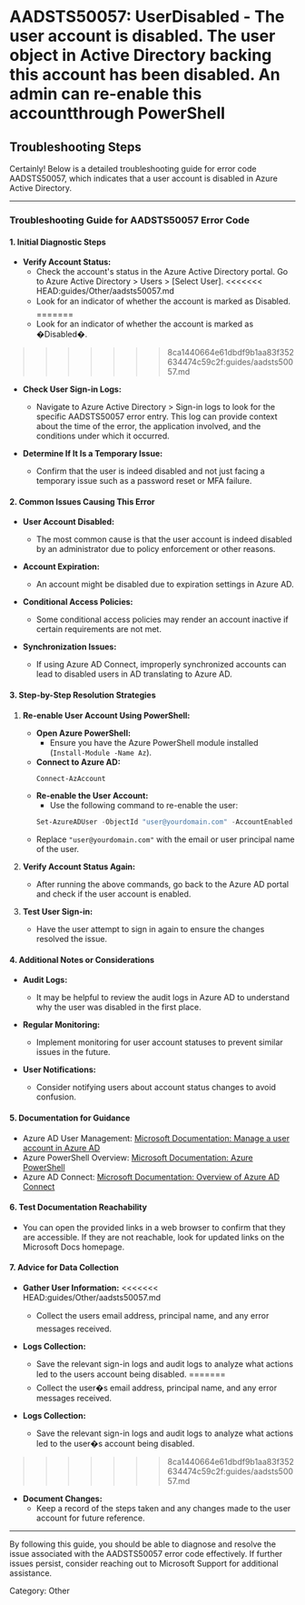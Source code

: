# AADSTS50057: UserDisabled - The user account is disabled. The user object in Active Directory backing this account has been disabled. An admin can re-enable this accountthrough PowerShell


## Troubleshooting Steps
Certainly! Below is a detailed troubleshooting guide for error code AADSTS50057, which indicates that a user account is disabled in Azure Active Directory.

---

### Troubleshooting Guide for AADSTS50057 Error Code

#### **1. Initial Diagnostic Steps**
- **Verify Account Status:**
  - Check the account's status in the Azure Active Directory portal. Go to Azure Active Directory > Users > [Select User].
<<<<<<< HEAD:guides/Other/aadsts50057.md
  - Look for an indicator of whether the account is marked as Disabled.
=======
  - Look for an indicator of whether the account is marked as �Disabled�.
>>>>>>> 8ca1440664e61dbdf9b1aa83f352634474c59c2f:guides/aadsts50057.md

- **Check User Sign-in Logs:**
  - Navigate to Azure Active Directory > Sign-in logs to look for the specific AADSTS50057 error entry. This log can provide context about the time of the error, the application involved, and the conditions under which it occurred.
  
- **Determine If It Is a Temporary Issue:**
  - Confirm that the user is indeed disabled and not just facing a temporary issue such as a password reset or MFA failure.

#### **2. Common Issues Causing This Error**
- **User Account Disabled:**
  - The most common cause is that the user account is indeed disabled by an administrator due to policy enforcement or other reasons.

- **Account Expiration:**
  - An account might be disabled due to expiration settings in Azure AD.

- **Conditional Access Policies:**
  - Some conditional access policies may render an account inactive if certain requirements are not met.

- **Synchronization Issues:**
  - If using Azure AD Connect, improperly synchronized accounts can lead to disabled users in AD translating to Azure AD.

#### **3. Step-by-Step Resolution Strategies**
1. **Re-enable User Account Using PowerShell:**
   - **Open Azure PowerShell:**
     - Ensure you have the Azure PowerShell module installed (`Install-Module -Name Az`).
   - **Connect to Azure AD:**
     ```powershell
     Connect-AzAccount
     ```
   - **Re-enable the User Account:**
     - Use the following command to re-enable the user:
     ```powershell
     Set-AzureADUser -ObjectId "user@yourdomain.com" -AccountEnabled $true
     ```
   - Replace `"user@yourdomain.com"` with the email or user principal name of the user.
  
2. **Verify Account Status Again:**
   - After running the above commands, go back to the Azure AD portal and check if the user account is enabled.

3. **Test User Sign-in:**
   - Have the user attempt to sign in again to ensure the changes resolved the issue.

#### **4. Additional Notes or Considerations**
- **Audit Logs:**
  - It may be helpful to review the audit logs in Azure AD to understand why the user was disabled in the first place.
  
- **Regular Monitoring:**
  - Implement monitoring for user account statuses to prevent similar issues in the future.

- **User Notifications:**
  - Consider notifying users about account status changes to avoid confusion.

#### **5. Documentation for Guidance**
- Azure AD User Management: [Microsoft Documentation: Manage a user account in Azure AD](https://docs.microsoft.com/en-us/azure/active-directory/users/manage-users)
- Azure PowerShell Overview: [Microsoft Documentation: Azure PowerShell](https://docs.microsoft.com/en-us/powershell/azure/new-azureps-module-az?view=azps-8.0.0)
- Azure AD Connect: [Microsoft Documentation: Overview of Azure AD Connect](https://docs.microsoft.com/en-us/azure/active-directory/hybrid/whatis-hybrid-identity)

#### **6. Test Documentation Reachability**
- You can open the provided links in a web browser to confirm that they are accessible. If they are not reachable, look for updated links on the Microsoft Docs homepage.

#### **7. Advice for Data Collection**
- **Gather User Information:**
<<<<<<< HEAD:guides/Other/aadsts50057.md
  - Collect the users email address, principal name, and any error messages received.
  
- **Logs Collection:**
  - Save the relevant sign-in logs and audit logs to analyze what actions led to the users account being disabled.
=======
  - Collect the user�s email address, principal name, and any error messages received.
  
- **Logs Collection:**
  - Save the relevant sign-in logs and audit logs to analyze what actions led to the user�s account being disabled.
>>>>>>> 8ca1440664e61dbdf9b1aa83f352634474c59c2f:guides/aadsts50057.md

- **Document Changes:**
  - Keep a record of the steps taken and any changes made to the user account for future reference.

---

By following this guide, you should be able to diagnose and resolve the issue associated with the AADSTS50057 error code effectively. If further issues persist, consider reaching out to Microsoft Support for additional assistance.

Category: Other